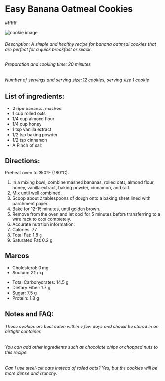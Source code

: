 # Easy Banana Oatmeal Cookies
#ffffff

![cookie image](https://user-images.githubusercontent.com/111887441/224070063-8ac24c3d-a1df-4ce6-9839-e8332808c38e.jpg)

###### Description: A simple and healthy recipe for banana oatmeal cookies that are perfect for a quick breakfast or snack.

###### Preparation and cooking time: 20 minutes

###### Number of servings and serving size: 12 cookies, serving size 1 cookie

## List of ingredients:

* 2 ripe bananas, mashed
* 1 cup rolled oats
* 1/4 cup almond flour
* 1/4 cup honey
* 1 tsp vanilla extract
* 1/2 tsp baking powder
* 1/2 tsp cinnamon
* A Pinch of salt

## Directions:

Preheat oven to 350°F (180°C).
1. In a mixing bowl, combine mashed bananas, rolled oats, almond flour, honey, vanilla extract, baking powder, cinnamon, and salt.
2. Mix until well combined.
3. Scoop about 2 tablespoons of dough onto a baking sheet lined with parchment paper.
4. Bake for 12-15 minutes, until golden brown.
5. Remove from the oven and let cool for 5 minutes before transferring to a wire rack to cool completely.
6. Accurate nutrition information:
7. Calories: 77
8. Total Fat: 1.8 g
9. Saturated Fat: 0.2 g

##  Marcos
+ Cholesterol: 0 mg
+ Sodium: 22 mg
* Total Carbohydrates: 14.5 g
* Dietary Fiber: 1.7 g
* Sugar: 7.5 g
* Protein: 1.8 g


## Notes and FAQ:

###### These cookies are best eaten within a few days and should be stored in an airtight container.
###### You can add other ingredients such as chocolate chips or chopped nuts to this recipe.
###### Can I use steel-cut oats instead of rolled oats? Yes, but the cookies will be more dense and crunchy.
